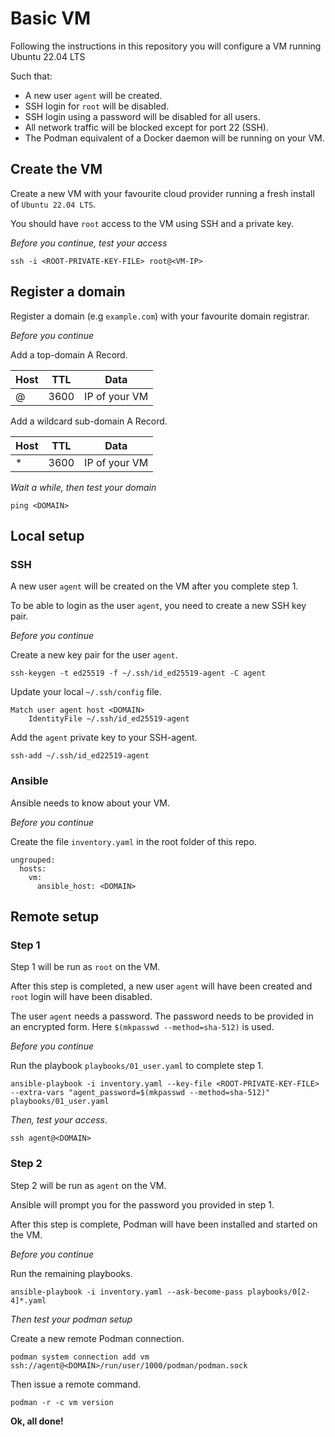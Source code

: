 # Basic VM

Following the instructions in this repository you will configure a VM running Ubuntu 22.04 LTS

Such that:

- A new user `agent` will be created.
- SSH login for `root` will be disabled.
- SSH login using a password will be disabled for all users.
- All network traffic will be blocked except for port 22 (SSH).
- The Podman equivalent of a Docker daemon will be running on your VM.

## Create the VM

Create a new VM with your favourite cloud provider running a fresh install of `Ubuntu 22.04 LTS`.

You should have `root` access to the VM using SSH and a private key.

*Before you continue, test your access*

```
ssh -i <ROOT-PRIVATE-KEY-FILE> root@<VM-IP> 
```

## Register a domain

Register a domain (e.g `example.com`) with your favourite domain registrar.

*Before you continue*

Add a top-domain A Record.

| Host  | TTL  | Data          |
|-------|------|---------------|
| @     | 3600 | IP of your VM |

Add a wildcard sub-domain A Record.

| Host  | TTL  | Data          |
|-------|------|---------------|
| *     | 3600 | IP of your VM |

*Wait a while, then test your domain*

```
ping <DOMAIN>
```

## Local setup

### SSH

A new user `agent` will be created on the VM after you complete step 1.

To be able to login as the user `agent`, you need to create a new SSH key pair.

*Before you continue*

Create a new key pair for the user `agent`.

```
ssh-keygen -t ed25519 -f ~/.ssh/id_ed25519-agent -C agent
```

Update your local `~/.ssh/config` file.

```
Match user agent host <DOMAIN>
    IdentityFile ~/.ssh/id_ed25519-agent
```

Add the `agent` private key to your SSH-agent.

```
ssh-add ~/.ssh/id_ed22519-agent
```

### Ansible

Ansible needs to know about your VM.

*Before you continue*

Create the file `inventory.yaml` in the root folder of this repo.

```
ungrouped:
  hosts:
    vm:
      ansible_host: <DOMAIN>
```

## Remote setup

### Step 1

Step 1 will be run as `root` on the VM.

After this step is completed, a new user `agent` will have been created  and `root` login will have been disabled.

The user `agent` needs a password. The password needs to be provided in an encrypted form. Here `$(mkpasswd --method=sha-512)` is used.

*Before you continue*

Run the playbook `playbooks/01_user.yaml` to complete step 1. 

```
ansible-playbook -i inventory.yaml --key-file <ROOT-PRIVATE-KEY-FILE> --extra-vars "agent_password=$(mkpasswd --method=sha-512)" playbooks/01_user.yaml
```

*Then, test your access*.

```
ssh agent@<DOMAIN>
```

### Step 2

Step 2 will be run as `agent` on the VM.

Ansible will prompt you for the password you provided in step 1.

After this step is complete, Podman will have been installed and started on the VM.

*Before you continue*

Run the remaining playbooks.

```
ansible-playbook -i inventory.yaml --ask-become-pass playbooks/0[2-4]*.yaml
```

*Then test your podman setup*

Create a new remote Podman connection.

```
podman system connection add vm ssh://agent@<DOMAIN>/run/user/1000/podman/podman.sock
```

Then issue a remote command.

```
podman -r -c vm version
```

**Ok, all done!**
